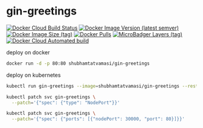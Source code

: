# gin-greetings

[![Docker Cloud Build Status](https://img.shields.io/docker/cloud/build/shubhamtatvamasi/gin-greetings)](https://hub.docker.com/r/shubhamtatvamasi/gin-greetings)
[![Docker Image Version (latest semver)](https://img.shields.io/docker/v/shubhamtatvamasi/gin-greetings?sort=semver)](https://hub.docker.com/r/shubhamtatvamasi/gin-greetings)
[![Docker Image Size (tag)](https://img.shields.io/docker/image-size/shubhamtatvamasi/gin-greetings/latest)](https://hub.docker.com/r/shubhamtatvamasi/gin-greetings)
[![Docker Pulls](https://img.shields.io/docker/pulls/shubhamtatvamasi/gin-greetings)](https://hub.docker.com/r/shubhamtatvamasi/gin-greetings)
[![MicroBadger Layers (tag)](https://img.shields.io/microbadger/layers/shubhamtatvamasi/gin-greetings/latest)](https://hub.docker.com/r/shubhamtatvamasi/gin-greetings)
[![Docker Cloud Automated build](https://img.shields.io/docker/cloud/automated/shubhamtatvamasi/gin-greetings)](https://hub.docker.com/r/shubhamtatvamasi/gin-greetings)

deploy on docker
```bash
docker run -d -p 80:80 shubhamtatvamasi/gin-greetings
```

deploy on kubernetes
```bash
kubectl run gin-greetings --image=shubhamtatvamasi/gin-greetings --restart=Never --port=80 --expose

kubectl patch svc gin-greetings \
  --patch='{"spec": {"type": "NodePort"}}'

kubectl patch svc gin-greetings \
  --patch='{"spec": {"ports": [{"nodePort": 30000, "port": 80}]}}'
```

